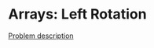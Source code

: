 # Arrays: Left Rotation

[Problem description](https://www.hackerrank.com/challenges/ctci-array-left-rotation)
